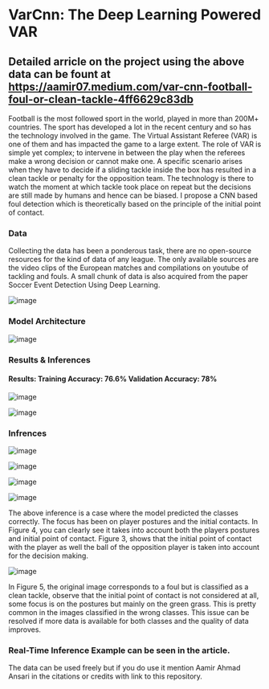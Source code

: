 # VarCnn: The Deep Learning Powered VAR
## Detailed arricle on the project using the above data can be fount at https://aamir07.medium.com/var-cnn-football-foul-or-clean-tackle-4ff6629c83db

Football is the most followed sport in the world, played in more than 200M+ countries. The sport has developed a lot in the recent century and so has the technology involved in the game. The Virtual Assistant Referee (VAR) is one of them and has impacted the game to a large extent. The role of VAR is simple yet complex; to intervene in between the play when the referees make a wrong decision or cannot make one. A specific scenario arises when they have to decide if a sliding tackle inside the box has resulted in a clean tackle or penalty for the opposition team. The technology is there to watch the moment at which tackle took place on repeat but the decisions are still made by humans and hence can be biased. I propose a CNN based foul detection which is theoretically based on the principle of the initial point of contact.

### Data 

Collecting the data has been a ponderous task, there are no open-source resources for the kind of data of any league. The only available sources are the video clips of the European matches and compilations on youtube of tackling and fouls. A small chunk of data is also acquired from the paper Soccer Event Detection Using Deep Learning.

![image](https://user-images.githubusercontent.com/62461730/148566755-2d962c8b-ace8-4cef-972c-6f43240a2c7b.png)

### Model Architecture 
![image](https://user-images.githubusercontent.com/62461730/148566809-fb410dda-e4c1-4af5-9490-c9ecc8bceed2.png)

### Results & Inferences 

#### Results: Training Accuracy: 76.6% Validation Accuracy: 78%
![image](https://user-images.githubusercontent.com/62461730/148567046-b2363788-4bc4-4b0d-a06c-cd461fa75608.png)

![image](https://user-images.githubusercontent.com/62461730/148567078-cc86c3c0-737c-4cc2-a146-15ac79b64dd1.png)

### Infrences 

![image](https://user-images.githubusercontent.com/62461730/148568074-3fef3874-6aeb-4afb-824b-f16971a5778e.png)

![image](https://user-images.githubusercontent.com/62461730/148568180-bc0db283-b632-423e-85d8-f36c823b7aed.png)

![image](https://user-images.githubusercontent.com/62461730/148568248-80108b5b-344d-42d7-a42a-33dc298375d2.png)

![image](https://user-images.githubusercontent.com/62461730/148568332-0568f8f6-45cd-4480-8983-b9f51d8e98c5.png)

The above inference is a case where the model predicted the classes correctly. The focus has been on player postures and the initial contacts. In Figure 4, you can clearly see it takes into account both the players postures and initial point of contact. Figure 3, shows that the initial point of contact with the player as well the ball of the opposition player is taken into account for the decision making.

![image](https://user-images.githubusercontent.com/62461730/148568407-01343c29-877c-49af-a357-dc9fc5a84f2e.png)

In Figure 5, the original image corresponds to a foul but is classified as a clean tackle, observe that the initial point of contact is not considered at all, some focus is on the postures but mainly on the green grass. This is pretty common in the images classified in the wrong classes. This issue can be resolved if more data is available for both classes and the quality of data improves.

### Real-Time Inference Example can be seen in the article.







The data can be used freely but if you do use it mention Aamir Ahmad Ansari in the citations or credits with link to this repository.
